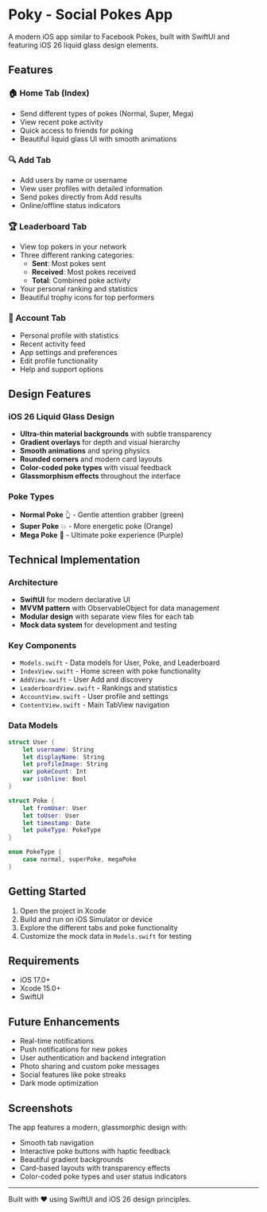 # Poky - Social Pokes App

A modern iOS app similar to Facebook Pokes, built with SwiftUI and featuring iOS 26 liquid glass design elements.

## Features

### 🏠 Home Tab (Index)
- Send different types of pokes (Normal, Super, Mega)
- View recent poke activity
- Quick access to friends for poking
- Beautiful liquid glass UI with smooth animations

### 🔍 Add Tab
- Add users by name or username
- View user profiles with detailed information
- Send pokes directly from Add results
- Online/offline status indicators

### 🏆 Leaderboard Tab
- View top pokers in your network
- Three different ranking categories:
  - **Sent**: Most pokes sent
  - **Received**: Most pokes received  
  - **Total**: Combined poke activity
- Your personal ranking and statistics
- Beautiful trophy icons for top performers

### 👤 Account Tab
- Personal profile with statistics
- Recent activity feed
- App settings and preferences
- Edit profile functionality
- Help and support options

## Design Features

### iOS 26 Liquid Glass Design
- **Ultra-thin material backgrounds** with subtle transparency
- **Gradient overlays** for depth and visual hierarchy
- **Smooth animations** and spring physics
- **Rounded corners** and modern card layouts
- **Color-coded poke types** with visual feedback
- **Glassmorphism effects** throughout the interface

### Poke Types
- **Normal Poke** 👆 - Gentle attention grabber (green)
- **Super Poke** 💥 - More energetic poke (Orange)
- **Mega Poke** 🚀 - Ultimate poke experience (Purple)

## Technical Implementation

### Architecture
- **SwiftUI** for modern declarative UI
- **MVVM pattern** with ObservableObject for data management
- **Modular design** with separate view files for each tab
- **Mock data system** for development and testing

### Key Components
- `Models.swift` - Data models for User, Poke, and Leaderboard
- `IndexView.swift` - Home screen with poke functionality
- `AddView.swift` - User Add and discovery
- `LeaderboardView.swift` - Rankings and statistics
- `AccountView.swift` - User profile and settings
- `ContentView.swift` - Main TabView navigation

### Data Models
```swift
struct User {
    let username: String
    let displayName: String
    let profileImage: String
    var pokeCount: Int
    var isOnline: Bool
}

struct Poke {
    let fromUser: User
    let toUser: User
    let timestamp: Date
    let pokeType: PokeType
}

enum PokeType {
    case normal, superPoke, megaPoke
}
```

## Getting Started

1. Open the project in Xcode
2. Build and run on iOS Simulator or device
3. Explore the different tabs and poke functionality
4. Customize the mock data in `Models.swift` for testing

## Requirements

- iOS 17.0+
- Xcode 15.0+
- SwiftUI

## Future Enhancements

- Real-time notifications
- Push notifications for new pokes
- User authentication and backend integration
- Photo sharing and custom poke messages
- Social features like poke streaks
- Dark mode optimization

## Screenshots

The app features a modern, glassmorphic design with:
- Smooth tab navigation
- Interactive poke buttons with haptic feedback
- Beautiful gradient backgrounds
- Card-based layouts with transparency effects
- Color-coded poke types and user status indicators

---

Built with ❤️ using SwiftUI and iOS 26 design principles.
